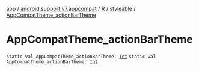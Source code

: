 [app](../../../index.md) / [android.support.v7.appcompat](../../index.md) / [R](../index.md) / [styleable](index.md) / [AppCompatTheme_actionBarTheme](./-app-compat-theme_action-bar-theme.md)

# AppCompatTheme_actionBarTheme

`static val AppCompatTheme_actionBarTheme: `[`Int`](https://kotlinlang.org/api/latest/jvm/stdlib/kotlin/-int/index.html)
`static val AppCompatTheme_actionBarTheme: `[`Int`](https://kotlinlang.org/api/latest/jvm/stdlib/kotlin/-int/index.html)
